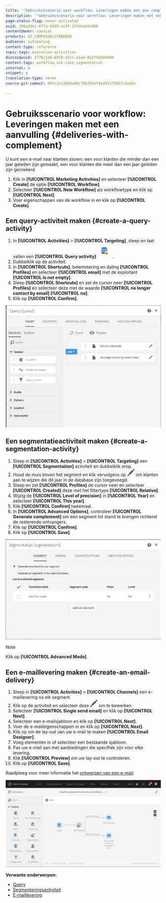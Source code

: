 ```yaml
---
title: '"Gebruiksscenario voor workflow: Leveringen maken met een complement"'
description: '"Gebruiksscenario voor workflow: Leveringen maken met een complement"'
page-status-flag: never-activated
uuid: 396a3de1-6ffa-4385-ac9f-15fdeae5a366
contentOwner: sauviat
products: SG_CAMPAIGN/STANDARD
audience: automating
content-type: reference
topic-tags: execution-activities
discoiquuid: 377821e6-69f8-41cc-a1ad-8a2f5ed4d409
context-tags: workflow,use-case,segmentation
internal: n
snippet: y
translation-type: tm+mt
source-git-commit: 00fc2e12669a00c788355ef4e492375957cdad2e

---
```



# Gebruiksscenario voor workflow: Leveringen maken met een aanvulling {#deliveries-with-complement}

U kunt een e-mail naar klanten sturen: een voor klanten die minder dan een jaar geleden zijn gemaakt, een voor klanten die meer dan een jaar geleden zijn gecreëerd.

1. Klik in **[!UICONTROL Marketing Activities]** en selecteer **[!UICONTROL Create]** de optie **[!UICONTROL Workflow]**.
1. Selecteer **[!UICONTROL New Workflow]** als workflowtype en klik op **[!UICONTROL Next]**.
1. Voer eigenschappen van de workflow in en klik op **[!UICONTROL Create]**.

## Een query-activiteit maken {#create-a-query-activity}

1. In **[!UICONTROL Activities]** > **[!UICONTROL Targeting]**, sleep en laat vallen een **[!UICONTROL Query activity]** ![](assets/query.png).
1. Dubbelklik op de activiteit.
1. In **[!UICONTROL Shortcuts]**, belemmering en daling **[!UICONTROL Profiles]** en selecteer **[!UICONTROL email]** met de exploitant **[!UICONTROL is not empty]**.
1. Sleep **[!UICONTROL Shortcuts]** en zet de cursor neer **[!UICONTROL Profiles]** en selecteer deze met de waarde **[!UICONTROL no longer contact by email]** **[!UICONTROL no]**.
1. Klik op **[!UICONTROL Confirm]**.

![](assets/wf-complement-query.png)

## Een segmentatieactiviteit maken {#create-a-segmentation-activity}

1. Sleep in **[!UICONTROL Activities]** > **[!UICONTROL Targeting]** een **[!UICONTROL Segmentation]** activiteit en dubbelklik erop.
1. Houd de muis boven het segment en klik vervolgens op ![](assets/edit_darkgrey-24px.png) om klanten aan te wijzen die dit jaar in de database zijn toegevoegd.
1. Sleep en zet **[!UICONTROL Profiles]** de cursor neer en selecteer **[!UICONTROL Created]** deze met het filtertype **[!UICONTROL Relative]**.
1. Wijzig de **[!UICONTROL Level of precision]** in **[!UICONTROL Year]** en selecteer **[!UICONTROL This year]**.
1. Klik **[!UICONTROL Confirm]** tweemaal.
1. In **[!UICONTROL Advanced Options]**, controleer **[!UICONTROL Generate complement]** om een segment tot stand te brengen richtend de resterende ontvangers.
1. Klik op **[!UICONTROL Confirm]**.
1. Klik op **[!UICONTROL Save]**.

![](assets/wf-complement-segmentation.png)

>[!NOTE]
>
>Klik op **[!UICONTROL Advanced Mode]**.

## Een e-maillevering maken {#create-an-email-delivery}

1. Sleep in **[!UICONTROL Activities]** > **[!UICONTROL Channels]** een e-maillevering na elk segment.
1. Klik op de activiteit en selecteer deze ![](assets/edit_darkgrey-24px.png) om te bewerken.
1. Selecteer **[!UICONTROL Single send email]** en klik op **[!UICONTROL Next]**.
1. Selecteer een e-mailsjabloon en klik op **[!UICONTROL Next]**.
1. Voer de e-maileigenschappen in en klik op **[!UICONTROL Next]**.
1. Klik op om de lay-out van uw e-mail te maken **[!UICONTROL Email Designer]**.
1. Voeg elementen in of selecteer een bestaande sjabloon.
1. Pas uw e-mail aan met aanbiedingen die specifiek zijn voor elke levering.
1. Klik **[!UICONTROL Preview]** om uw lay-out te controleren.
1. Klik op **[!UICONTROL Save]**.

Raadpleeg voor meer informatie het [ontwerpen van een e-mail](../../designing/using/designing-from-scratch.md#designing-an-email-content-from-scratch).

![](assets/wf-deliveries-with-a-complement.png)

**Verwante onderwerpen:**

* [Query](../../automating/using/query.md)
* [Segmenteringsactiviteit](../../automating/using/segmentation.md)
* [E-maillevering](../../automating/using/email-delivery.md)
